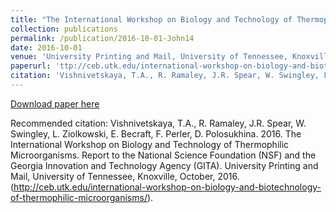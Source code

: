 ```yaml
---
title: "The International Workshop on Biology and Technology of Thermophilic Microorganisms"
collection: publications
permalink: /publication/2016-10-01-John14
date: 2016-10-01
venue: 'University Printing and Mail, University of Tennessee, Knoxville'
paperurl: 'ttp://ceb.utk.edu/international-workshop-on-biology-and-biotechnology-of-thermophilic-microorganisms/'
citation: 'Vishnivetskaya, T.A., R. Ramaley, J.R. Spear, W. Swingley, L. Ziolkowski, E. Becraft, F. Perler, D. Polosukhina.  2016.  The International Workshop on Biology and Technology of Thermophilic Microorganisms.  Report to the National Science Foundation (NSF) and the Georgia Innovation and Technology Agency (GITA).  University Printing and Mail, University of Tennessee, Knoxville, October, 2016. (http://ceb.utk.edu/international-workshop-on-biology-and-biotechnology-of-thermophilic-microorganisms/).'
---
```


<a href='ttp://ceb.utk.edu/international-workshop-on-biology-and-biotechnology-of-thermophilic-microorganisms/'>Download paper here</a>

Recommended citation: Vishnivetskaya, T.A., R. Ramaley, J.R. Spear, W. Swingley, L. Ziolkowski, E. Becraft, F. Perler, D. Polosukhina.  2016.  The International Workshop on Biology and Technology of Thermophilic Microorganisms.  Report to the National Science Foundation (NSF) and the Georgia Innovation and Technology Agency (GITA).  University Printing and Mail, University of Tennessee, Knoxville, October, 2016. (http://ceb.utk.edu/international-workshop-on-biology-and-biotechnology-of-thermophilic-microorganisms/).